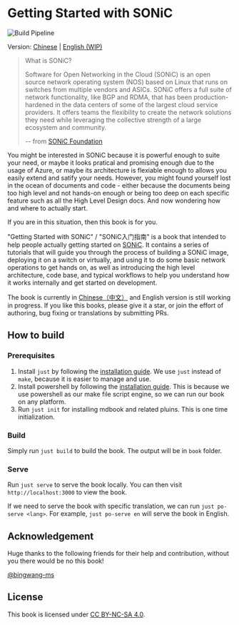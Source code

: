 # Getting Started with SONiC

![Build Pipeline](https://img.shields.io/github/actions/workflow/status/r12f/sonic-book/mdbook.yml)

Version: [Chinese](https://r12f.com/sonic-book) | [English (WIP)](https://r12f.com/sonic-book/en/)

> What is SONiC?
> 
> Software for Open Networking in the Cloud (SONiC) is an open source network operating system (NOS) based on Linux that runs on switches from multiple vendors and ASICs. SONiC offers a full suite of network functionality, like BGP and RDMA, that has been production-hardened in the data centers of some of the largest cloud service providers. It offers teams the flexibility to create the network solutions they need while leveraging the collective strength of a large ecosystem and community.
> 
> -- from [SONiC Foundation](https://sonicfoundation.dev/)

You might be interested in SONiC because it is powerful enough to suite your need, or maybe it looks pratical and promising enough due to the usage of Azure, or maybe its architecture is flexiable enough to allows you easily extend and satify your needs. However, you might found yourself lost in the ocean of documents and code - either because the documents being too high level and not hands-on enough or being too deep on each specific feature such as all the High Level Design docs. And now wondering how and where to actually start.

If you are in this situation, then this book is for you.

"Getting Started with SONiC" / "SONiC入门指南" is a book that intended to help people actually getting started on [SONiC](https://sonicfoundation.dev/). It contains a series of tutorials that will guide you through the process of building a SONiC image, deploying it on a switch or virtually, and using it to do some basic network operations to get hands on, as well as introducing the high level architecture, code base, and typical workflows to help you understand how it works internally and get started on development.

The book is currently in [Chinese（中文）](https://r12f.com/sonic-book) and English version is still working in progress. If you like this books, please give it a star, or join the effort of authoring, bug fixing or translations by submitting PRs.

## How to build

### Prerequisites

1. Install `just` by following the [installation guide](https://github.com/casey/just#installation). We use `just` instead of `make`, because it is easier to manage and use.
2. Install powershell by following the [installation guide](https://learn.microsoft.com/en-us/powershell/scripting/install/installing-powershell-on-linux?view=powershell-7.3). This is because we use powershell as our make file script engine, so we can run our book on any platform. 
3. Run `just init` for installing mdbook and related pluins. This is one time initialization.

### Build

Simply run `just build` to build the book. The output will be in `book` folder.

### Serve

Run `just serve` to serve the book locally. You can then visit `http://localhost:3000` to view the book.

If we need to serve the book with specific translation, we can run `just po-serve <lang>`. For example, `just po-serve en` will serve the book in English.

## Acknowledgement

Huge thanks to the following friends for their help and contribution, without you there would be no this book!

[@bingwang-ms](https://github.com/bingwang-ms)

## License

This book is licensed under [CC BY-NC-SA 4.0](https://creativecommons.org/licenses/by-nc-sa/4.0/).